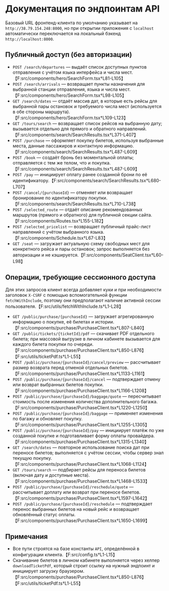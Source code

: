 # Документация по эндпоинтам API

Базовый URL фронтенд-клиента по умолчанию указывает на `http://38.79.154.248:8000`, но при открытии приложения с `localhost` автоматически переключается на локальный бэкенд `http://localhost:8000`.

## Публичный доступ (без авторизации)

- `POST /search/departures` — выдаёт список доступных пунктов отправления с учётом языка интерфейса и числа мест.【F:src/components/hero/SearchForm.tsx†L81-L105】
- `POST /search/arrivals` — возвращает пункты назначения для выбранной станции отправления, языка и числа мест.【F:src/components/hero/SearchForm.tsx†L98-L105】
- `GET /search/dates` — отдаёт массив дат, в которые есть рейсы для выбранной пары остановок и требуемого числа мест (используется в обе стороны маршрута).【F:src/components/hero/SearchForm.tsx†L109-L123】
- `GET /tours/search` — возвращает список рейсов на выбранную дату; вызывается отдельно для прямого и обратного направлений.【F:src/components/search/SearchResults.tsx†L371-L407】
- `POST /purchase` — оформляет покупку билетов, используя выбранные места, данные пассажиров и контактную информацию.【F:src/components/search/SearchResults.tsx†L487-L609】
- `POST /book` — создаёт бронь без моментальной оплаты; отправляется с тем же телом, что и покупка.【F:src/components/search/SearchResults.tsx†L487-L609】
- `POST /pay` — инициирует оплату ранее созданной брони по её идентификатору.【F:src/components/search/SearchResults.tsx†L680-L707】
- `POST /cancel/{purchaseId}` — отменяет или возвращает бронирование по идентификатору покупки.【F:src/components/search/SearchResults.tsx†L710-L738】
- `POST /selected_route` — отдаёт описание рекомендованных маршрутов (прямого и обратного) для публичной секции сайта.【F:src/components/Routes.tsx†L155-L182】
- `POST /selected_pricelist` — возвращает публичный прайс-лист направлений с учётом выбранного языка.【F:src/components/Schedule.tsx†L67-L83】
- `GET /seat` — загружает актуальную схему свободных мест для конкретного рейса и пары остановок; запрос выполняется без авторизации и не кэшируется.【F:src/components/SeatClient.tsx†L60-L98】

## Операции, требующие сессионного доступа

Для этих запросов клиент всегда добавляет куки и при необходимости заголовок `X-CSRF` с помощью вспомогательной функции `fetchWithInclude`, поэтому они предполагают наличие активной сессии пользователя.【F:src/utils/fetchWithInclude.ts†L1-L28】

- `GET /public/purchase/{purchaseId}` — загружает агрегированную информацию о покупке, её билетах и истории.【F:src/components/purchase/PurchaseClient.tsx†L807-L840】
- `GET /public/tickets/{ticketId}/pdf` — скачивает PDF отдельного билета; при массовой выгрузке в личном кабинете вызывается для каждого билета покупки по очереди.【F:src/components/purchase/PurchaseClient.tsx†L850-L876】【F:src/utils/ticketPdf.ts†L1-L55】
- `POST /public/purchase/{purchaseId}/cancel/preview` — рассчитывает размер возврата перед отменой отдельных билетов.【F:src/components/purchase/PurchaseClient.tsx†L1133-L1161】
- `POST /public/purchase/{purchaseId}/cancel` — подтверждает отмену или возврат выбранных билетов покупки.【F:src/components/purchase/PurchaseClient.tsx†L1166-L1208】
- `POST /public/purchase/{purchaseId}/baggage/quote` — пересчитывает стоимость после изменения количества дополнительного багажа.【F:src/components/purchase/PurchaseClient.tsx†L1220-L1250】
- `POST /public/purchase/{purchaseId}/baggage` — применяет изменения по багажу и обновляет покупку.【F:src/components/purchase/PurchaseClient.tsx†L1255-L1305】
- `POST /public/purchase/{purchaseId}/pay` — инициирует платёж по уже созданной покупке и подготавливает форму оплаты провайдера.【F:src/components/purchase/PurchaseClient.tsx†L1315-L1340】
- `GET /search/dates` — повторное использование поиска дат при переносе билетов; выполняется с учётом сессии, чтобы сервер знал текущую покупку.【F:src/components/purchase/PurchaseClient.tsx†L1068-L1124】
- `GET /tours/search` — подбирает рейсы для переноса билетов (включая дату и доступные места).【F:src/components/purchase/PurchaseClient.tsx†L1468-L1533】
- `POST /public/purchase/{purchaseId}/reschedule/quote` — рассчитывает доплату или возврат при переносе билетов.【F:src/components/purchase/PurchaseClient.tsx†L1597-L1642】
- `POST /public/purchase/{purchaseId}/reschedule` — подтверждает перенос выбранных билетов на новый рейс и возвращает обновлённый статус оплаты.【F:src/components/purchase/PurchaseClient.tsx†L1650-L1699】

## Примечания

- Все пути строятся на базе константы `API`, определённой в конфигурации клиента.【F:src/config.ts†L1-L15】
- Скачивание билетов в личном кабинете выполняется через хелпер `downloadTicketPdf`, который строит ссылку на нужный эндпоинт и инициирует загрузку браузером.【F:src/components/purchase/PurchaseClient.tsx†L850-L876】【F:src/utils/ticketPdf.ts†L1-L55】
